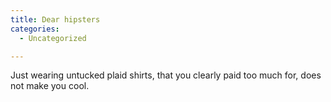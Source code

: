 ```yaml
---
title: Dear hipsters
categories:
  - Uncategorized

---
```

Just wearing untucked plaid shirts, that you clearly paid too much for, does not make you cool.